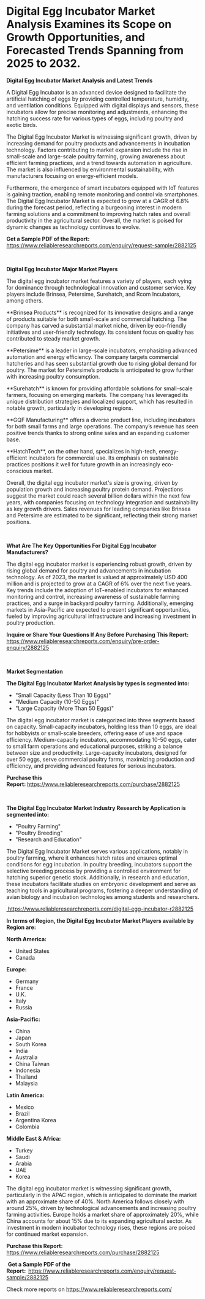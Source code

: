 <p><h1>Digital Egg Incubator Market Analysis Examines its Scope on Growth Opportunities, and Forecasted Trends Spanning from 2025 to 2032.</h1></p><p><strong>Digital Egg Incubator Market Analysis and Latest Trends</strong></p>
<p><p>A Digital Egg Incubator is an advanced device designed to facilitate the artificial hatching of eggs by providing controlled temperature, humidity, and ventilation conditions. Equipped with digital displays and sensors, these incubators allow for precise monitoring and adjustments, enhancing the hatching success rate for various types of eggs, including poultry and exotic birds.</p><p>The Digital Egg Incubator Market is witnessing significant growth, driven by increasing demand for poultry products and advancements in incubation technology. Factors contributing to market expansion include the rise in small-scale and large-scale poultry farming, growing awareness about efficient farming practices, and a trend towards automation in agriculture. The market is also influenced by environmental sustainability, with manufacturers focusing on energy-efficient models.</p><p>Furthermore, the emergence of smart incubators equipped with IoT features is gaining traction, enabling remote monitoring and control via smartphones. The Digital Egg Incubator Market is expected to grow at a CAGR of 6.8% during the forecast period, reflecting a burgeoning interest in modern farming solutions and a commitment to improving hatch rates and overall productivity in the agricultural sector. Overall, the market is poised for dynamic changes as technology continues to evolve.</p></p>
<p><strong>Get a Sample PDF of the Report:&nbsp;</strong> <a href="https://www.reliableresearchreports.com/enquiry/request-sample/2882125?utm_campaign=2298&utm_medium=2&utm_source=Github&utm_content=ia&utm_term=12032025&utm_id=digital-egg-incubator">https://www.reliableresearchreports.com/enquiry/request-sample/2882125</a></p>
<p>&nbsp;</p>
<p><strong>Digital Egg Incubator Major Market Players</strong></p>
<p><p>The digital egg incubator market features a variety of players, each vying for dominance through technological innovation and customer service. Key players include Brinsea, Petersime, Surehatch, and Rcom Incubators, among others.</p><p>**Brinsea Products** is recognized for its innovative designs and a range of products suitable for both small-scale and commercial hatching. The company has carved a substantial market niche, driven by eco-friendly initiatives and user-friendly technology. Its consistent focus on quality has contributed to steady market growth.</p><p>**Petersime** is a leader in large-scale incubators, emphasizing advanced automation and energy efficiency. The company targets commercial hatcheries and has seen substantial growth due to rising global demand for poultry. The market for Petersime’s products is anticipated to grow further with increasing poultry consumption.</p><p>**Surehatch** is known for providing affordable solutions for small-scale farmers, focusing on emerging markets. The company has leveraged its unique distribution strategies and localized support, which has resulted in notable growth, particularly in developing regions.</p><p>**GQF Manufacturing** offers a diverse product line, including incubators for both small farms and large operations. The company’s revenue has seen positive trends thanks to strong online sales and an expanding customer base.</p><p>**HatchTech**, on the other hand, specializes in high-tech, energy-efficient incubators for commercial use. Its emphasis on sustainable practices positions it well for future growth in an increasingly eco-conscious market.</p><p>Overall, the digital egg incubator market's size is growing, driven by population growth and increasing poultry protein demand. Projections suggest the market could reach several billion dollars within the next few years, with companies focusing on technology integration and sustainability as key growth drivers. Sales revenues for leading companies like Brinsea and Petersime are estimated to be significant, reflecting their strong market positions.</p></p>
<p>&nbsp;</p>
<p><strong>What Are The Key Opportunities For Digital Egg Incubator Manufacturers?</strong></p>
<p><p>The digital egg incubator market is experiencing robust growth, driven by rising global demand for poultry and advancements in incubation technology. As of 2023, the market is valued at approximately USD 400 million and is projected to grow at a CAGR of 6% over the next five years. Key trends include the adoption of IoT-enabled incubators for enhanced monitoring and control, increasing awareness of sustainable farming practices, and a surge in backyard poultry farming. Additionally, emerging markets in Asia-Pacific are expected to present significant opportunities, fueled by improving agricultural infrastructure and increasing investment in poultry production.</p></p>
<p><strong>Inquire or Share Your Questions If Any Before Purchasing This Report:</strong> <a href="https://www.reliableresearchreports.com/enquiry/pre-order-enquiry/2882125?utm_campaign=2298&utm_medium=2&utm_source=Github&utm_content=ia&utm_term=12032025&utm_id=digital-egg-incubator">https://www.reliableresearchreports.com/enquiry/pre-order-enquiry/2882125</a></p>
<p>&nbsp;</p>
<p><strong>Market Segmentation</strong></p>
<p><strong>The Digital Egg Incubator Market Analysis by types is segmented into:</strong></p>
<p><ul><li>"Small Capacity (Less Than 10 Eggs)"</li><li>"Medium Capacity (10-50 Eggs)"</li><li>"Large Capacity (More Than 50 Eggs)"</li></ul></p>
<p><p>The digital egg incubator market is categorized into three segments based on capacity. Small-capacity incubators, holding less than 10 eggs, are ideal for hobbyists or small-scale breeders, offering ease of use and space efficiency. Medium-capacity incubators, accommodating 10-50 eggs, cater to small farm operations and educational purposes, striking a balance between size and productivity. Large-capacity incubators, designed for over 50 eggs, serve commercial poultry farms, maximizing production and efficiency, and providing advanced features for serious incubators.</p></p>
<p><strong>Purchase this Report:&nbsp;</strong><a href="https://www.reliableresearchreports.com/purchase/2882125?utm_campaign=2298&utm_medium=2&utm_source=Github&utm_content=ia&utm_term=12032025&utm_id=digital-egg-incubator">https://www.reliableresearchreports.com/purchase/2882125</a></p>
<p>&nbsp;</p>
<p><strong>The Digital Egg Incubator Market Industry Research by Application is segmented into:</strong></p>
<p><ul><li>"Poultry Farming"</li><li>"Poultry Breeding"</li><li>"Research and Education"</li></ul></p>
<p><p>The Digital Egg Incubator Market serves various applications, notably in poultry farming, where it enhances hatch rates and ensures optimal conditions for egg incubation. In poultry breeding, incubators support the selective breeding process by providing a controlled environment for hatching superior genetic stock. Additionally, in research and education, these incubators facilitate studies on embryonic development and serve as teaching tools in agricultural programs, fostering a deeper understanding of avian biology and incubation technologies among students and researchers.</p></p>
<p><a href="https://www.reliableresearchreports.com/digital-egg-incubator-r2882125?utm_campaign=2298&utm_medium=2&utm_source=Github&utm_content=ia&utm_term=12032025&utm_id=digital-egg-incubator">&nbsp;https://www.reliableresearchreports.com/digital-egg-incubator-r2882125</a></p>
<p><strong>In terms of Region, the Digital Egg Incubator Market Players available by Region are:</strong></p>
<p>
    <p> <strong> North America: </strong>
        <ul>
            <li>United States</li>
            <li>Canada</li>
        </ul>
        </p> 
    <p> <strong> Europe: </strong>
        <ul>
            <li>Germany</li>
            <li>France</li>
            <li>U.K.</li>
            <li>Italy</li>
            <li>Russia</li>
        </ul>
        </p> 
    <p> <strong> Asia-Pacific: </strong>
        <ul>
            <li>China</li>
            <li>Japan</li>
            <li>South Korea</li>
            <li>India</li>
            <li>Australia</li>
            <li>China Taiwan</li>
            <li>Indonesia</li>
            <li>Thailand</li>
            <li>Malaysia</li>
        </ul>
        </p> 
    <p> <strong> Latin America: </strong>
        <ul>
            <li>Mexico</li>
            <li>Brazil</li>
            <li>Argentina Korea</li>
            <li>Colombia</li>
        </ul>
        </p> 
    <p> <strong> Middle East & Africa: </strong>
        <ul>
            <li>Turkey</li>
            <li>Saudi</li>
            <li>Arabia</li>
            <li>UAE</li>
            <li>Korea</li>
        </ul>
    </p>
    </p>
<p><p>The digital egg incubator market is witnessing significant growth, particularly in the APAC region, which is anticipated to dominate the market with an approximate share of 40%. North America follows closely with around 25%, driven by technological advancements and increasing poultry farming activities. Europe holds a market share of approximately 20%, while China accounts for about 15% due to its expanding agricultural sector. As investment in modern incubator technology rises, these regions are poised for continued market expansion.</p></p>
<p><strong>Purchase this Report: </strong><a href="https://www.reliableresearchreports.com/purchase/2882125?utm_campaign=2298&utm_medium=2&utm_source=Github&utm_content=ia&utm_term=12032025&utm_id=digital-egg-incubator">https://www.reliableresearchreports.com/purchase/2882125</a></p>
<p>&nbsp;<strong>Get a Sample PDF of the Report:&nbsp;&nbsp;</strong><a href="https://www.reliableresearchreports.com/enquiry/request-sample/2882125?utm_campaign=2298&utm_medium=2&utm_source=Github&utm_content=ia&utm_term=12032025&utm_id=digital-egg-incubator">https://www.reliableresearchreports.com/enquiry/request-sample/2882125</a></p>
<p><strong></strong></p>
<p>Check more reports on <a href="https://www.reliableresearchreports.com/?utm_campaign=2298&utm_medium=2&utm_source=Github&utm_content=ia&utm_term=12032025&utm_id=digital-egg-incubator">https://www.reliableresearchreports.com/</a></p>